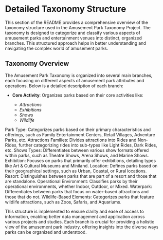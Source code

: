 # Detailed Taxonomy Structure
This section of the README provides a comprehensive overview of the taxonomy structure used in the Amusement Park Taxonomy Project. The taxonomy is designed to categorize and classify various aspects of amusement parks and entertainment venues into distinct, organized branches. This structured approach helps in better understanding and navigating the complex world of amusement parks.

## Taxonomy Overview
The Amusement Park Taxonomy is organized into several main branches, each focusing on different aspects of amusement park attributes and operations. Below is a detailed description of each branch:

- **Core Activity**: Organizes parks based on their core activities like:
  
  - *Attractions*
  - *Exhibitions*
  - *Shows*
  - *Wildlife*


Park Type: Categorizes parks based on their primary characteristics and offerings, such as Family Entertainment Centers, Retail Villages, Adventure Parks, etc.
Attractions Families: Divides attractions into Rides and Non-Rides, further categorizing rides into sub-types like Light Rides, Dark Rides, etc.
Shows Types: Differentiates between various show formats offered within parks, such as Theatre Shows, Arena Shows, and Marine Shows.
Exhibition: Focuses on parks that primarily offer exhibitions, detailing types like Art & Cultural Museums and Miniland.
Location: Defines parks based on their geographical settings, such as Urban, Coastal, or Rural locations.
Resort: Distinguishes between parks that are part of a resort and those that are standalone.
Operational Environment: Classifies parks by their operational environments, whether Indoor, Outdoor, or Mixed.
Waterpark: Differentiates between parks that focus on water-based attractions and those that do not.
Wildlife-Based Elements: Categorizes parks that feature wildlife attractions, such as Zoos, Safaris, and Aquariums.

This structure is implemented to ensure clarity and ease of access to information, enabling better data management and application across various projects and studies. Each branch is crucial for providing a holistic view of the amusement park industry, offering insights into the diverse ways parks can be organized and understood.
